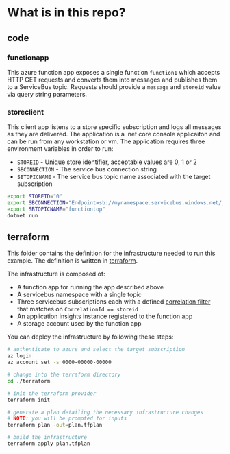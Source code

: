 # What is in this repo?

## code
### functionapp
This azure function app exposes a single function ```function1``` which accepts HTTP GET requests and converts them into messages and publishes them to a ServiceBus topic. Requests should provide a ```message``` and ```storeid``` value via query string parameters.

### storeclient
This client app listens to a store specific subscription and logs all messages as they are delivered. The application is a .net core console applicaiton and can be run from any workstation or vm. The application requires three environment variables in order to run:
  * ```STOREID``` - Unique store identifier, acceptable values are 0, 1 or 2 
  * ```SBCONNECTION``` - The service bus connection string
  * ```SBTOPICNAME``` - The service bus topic name associated with the target subscription

```bash
export STOREID="0"
export SBCONNECTION="Endpoint=sb://mynamespace.servicebus.windows.net/;SharedAccessKeyName=functionpolicy;SharedAccessKey=aOc1ONr0NwxNwnwPfJl1oK6YlCUDZIbjnH8kNj9v0vX="
export SBTOPICNAME="functiontop"
dotnet run
```

## terraform
This folder contains the definition for the infrastructure needed to run this example. The definition is written in [terraform](https://www.terraform.io/docs/providers/azurerm/index.html).

The infrastructure is composed of:
  * A function app for running the app described above
  * A servicebus namespace with a single topic
  * Three servicebus subscriptions each with a defined [correlation filter](https://docs.microsoft.com/en-us/azure/service-bus-messaging/topic-filters) that matches on ```CorrelationId == storeid```
  * An application insights instance registered to the function app
  * A storage account used by the function app

You can deploy the infrastructure by following these steps:
```bash
# authenticate to azure and select the target subscription
az login
az account set -s 0000-00000-00000

# change into the terraform directory
cd ./terraform

# init the terraform provider
terraform init

# generate a plan detailing the necessary infrastructure changes
# NOTE: you will be prompted for inputs
terraform plan -out=plan.tfplan 

# build the infrastructure
terraform apply plan.tfplan
```